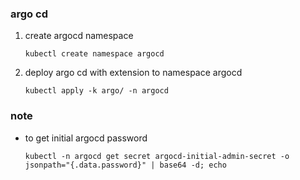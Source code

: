 ### argo cd
1. create argocd namespace
    ```
    kubectl create namespace argocd
    ```
2. deploy argo cd with extension to namespace argocd
    ```
    kubectl apply -k argo/ -n argocd
    ```

### note
- to get initial argocd password
    ```
    kubectl -n argocd get secret argocd-initial-admin-secret -o jsonpath="{.data.password}" | base64 -d; echo
    ```